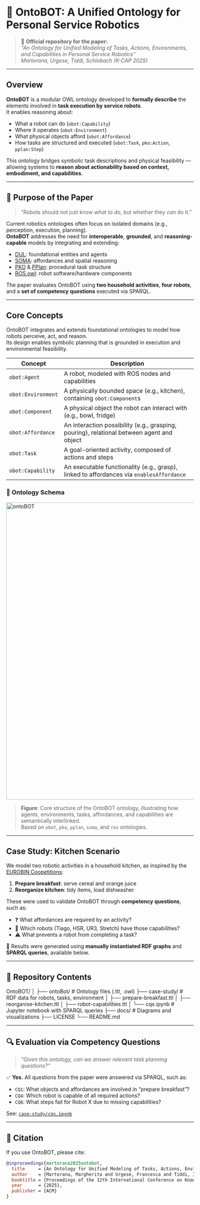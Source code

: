 # 🤖 OntoBOT: A Unified Ontology for Personal Service Robotics

> 📄 **Official repository for the paper:**  
> _“An Ontology for Unified Modeling of Tasks, Actions, Environments, and Capabilities in Personal Service Robotics”_  
> _Martorana, Urgese, Tiddi, Schlobach (K-CAP 2025)_

---

## Overview

**OntoBOT** is a modular OWL ontology developed to **formally describe** the elements involved in **task execution by service robots**.  
It enables reasoning about:

- What a robot can do (`obot:Capability`)  
- Where it operates (`obot:Environment`)  
- What physical objects afford (`obot:Affordance`)  
- How tasks are structured and executed (`obot:Task`, `pko:Action`, `pplan:Step`)

This ontology bridges symbolic task descriptions and physical feasibility — allowing systems to **reason about actionability based on context, embodiment, and capabilities**.

---

## 📌 Purpose of the Paper

> “Robots should not just know _what to do_, but whether they _can_ do it.”

Current robotics ontologies often focus on isolated domains (e.g., perception, execution, planning).  
**OntoBOT** addresses the need for **interoperable**, **grounded**, and **reasoning-capable** models by integrating and extending:

- [DUL](http://www.ontologydesignpatterns.org/ont/dul/DUL.owl#): foundational entities and agents  
- [SOMA](http://www.ease-crc.org/ont/SOMA.owl#): affordances and spatial reasoning  
- [PKO](https://w3id.org/pko#) & [PPlan](https://vocab.linkeddata.es/p-plan/index.html): procedural task structure  
- [ROS.owl](http://data.mksmart.org/onto-ros/class#): robot software/hardware components

The paper evaluates OntoBOT using **two household activities**, **four robots**, and a **set of competency questions** executed via SPARQL.

---

## Core Concepts

OntoBOT integrates and extends foundational ontologies to model how robots perceive, act, and reason.  
Its design enables symbolic planning that is grounded in execution and environmental feasibility.

| Concept         | Description |
|----------------|-------------|
| `obot:Agent`    | A robot, modeled with ROS nodes and capabilities |
| `obot:Environment` | A physically bounded space (e.g., kitchen), containing `obot:Component`s |
| `obot:Component` | A physical object the robot can interact with (e.g., bowl, fridge) |
| `obot:Affordance` | An interaction possibility (e.g., grasping, pouring), relational between agent and object |
| `obot:Task`     | A goal-oriented activity, composed of actions and steps |
| `obot:Capability` | An executable functionality (e.g., grasp), linked to affordances via `enablesAffordance` |

### 📘 Ontology Schema

<img width="763" height="796" alt="ontoBOT" src="https://github.com/user-attachments/assets/fc65e7e6-296f-4e7d-96a3-2602e84d718d" />

> **Figure**: Core structure of the OntoBOT ontology, illustrating how agents, environments, tasks, affordances, and capabilities are semantically interlinked.  
> Based on `obot`, `pko`, `pplan`, `soma`, and `ros` ontologies.

---

## Case Study: Kitchen Scenario

We model two robotic activities in a household kitchen, as inspired by the [EUROBIN Coopetitions](https://www.eurobin-project.eu/index.php/competitions/coopetitions):

1. **Prepare breakfast**: serve cereal and orange juice  
2. **Reorganize kitchen**: tidy items, load dishwasher

These were used to validate OntoBOT through **competency questions**, such as:

- ❓ What affordances are required by an activity?  
- 🤖 Which robots (Tiago, HSR, UR3, Stretch) have those capabilities?  
- ⚠️ What prevents a robot from completing a task?

🧪 Results were generated using **manually instantiated RDF graphs** and **SPARQL queries**, available below.

---

## 📂 Repository Contents

OntoBOT/
│
├── ontoBot/ # Ontology files (.ttl, .owl)
├── case-study/ # RDF data for robots, tasks, environment
│ ├── prepare-breakfast.ttl
│ ├── reorganise-kitchen.ttl
│ ├── robot-capabilities.ttl
│ └── cqs.ipynb # Jupyter notebook with SPARQL queries
├── docs/ # Diagrams and visualizations
├── LICENSE
└── README.md


---

## 🔍 Evaluation via Competency Questions

> _"Given this ontology, can we answer relevant task planning questions?"_

✅ **Yes.** All questions from the paper were answered via SPARQL, such as:

- `CQ1`: What objects and affordances are involved in “prepare breakfast”?  
- `CQ4`: Which robot is capable of all required actions?  
- `CQ6`: What steps fail for Robot X due to missing capabilities?

See: [`case-study/cqs.ipynb`](./case-study/cqs.ipynb)

---

## 📜 Citation

If you use OntoBOT, please cite:

```bibtex
@inproceedings{martorana2025ontobot,
  title     = {An Ontology for Unified Modeling of Tasks, Actions, Environments, and Capabilities in Personal Service Robotics},
  author    = {Martorana, Margherita and Urgese, Francesca and Tiddi, Ilaria and Schlobach, Stefan},
  booktitle = {Proceedings of the 12th International Conference on Knowledge Capture (K-CAP)},
  year      = {2025},
  publisher = {ACM}
}

